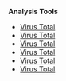 <p><strong>Analysis Tools</strong></p>
<ul>
<li><a href="https://www.virustotal.com/gui/home/url" target="_blank" rel="noopener noreferrer">Virus Total</a></li>
<li><a href="https://www.virustotal.com/gui/home/url" target="_blank" rel="noopener noreferrer">Virus Total</a></li>
<li><a href="https://www.virustotal.com/gui/home/url" target="_blank" rel="noopener noreferrer">Virus Total</a></li>
<li><a href="https://www.virustotal.com/gui/home/url" target="_blank" rel="noopener noreferrer">Virus Total</a></li>
<li><a href="https://www.virustotal.com/gui/home/url" target="_blank" rel="noopener noreferrer">Virus Total</a></li>
<li><a href="https://www.virustotal.com/gui/home/url" target="_blank" rel="noopener noreferrer">Virus Total</a></li>
</ul>

